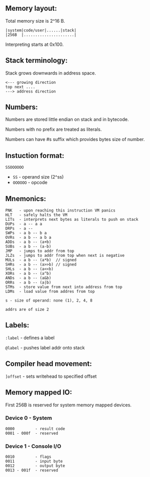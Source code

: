 ## Memory layout:

Total memory size is 2^16 B.

```
|system|code/user|......|stack|
|256B  |......................|
```

Interpreting starts at 0x100.

## Stack terminology:

Stack grows downwards in address space.

```
<--- growing direction
top next ....
---> address direction
```

## Numbers:

Numbers are stored little endian on stack and in bytecode.

Numbers with no prefix are treated as literals.

Numbers can have #s suffix which provides
bytes size of number.

## Instuction format:

```
SSOOOOOO
```

- `SS` - operand size (2^ss)
- `OOOOOO` - opcode

## Mnemonics:

```
PNK   - upon reaching this instruction VM panics
HLT   - safely halts the VM
LITs  - interprets next bytes as literals to push on stack
DUPs  - a -- a a
DRPs  - a --
SWPs  - a b -- b a
OVRs  - a b -- a b a
ADDs  - a b -- (a+b)
SUBs  - a b -- (a-b)
JMP   - jumps to addr from top
JLZs  - jumps to addr from top when next is negative
MULs  - a b -- (a*b)  // signed
SHRs  - a b -- (a>>b) // signed
SHLs  - a b -- (a<<b)
XORs  - a b -- (a^b)
ANDs  - a b -- (a&b)
ORRs  - a b -- (a|b)
STMs  - store value from next into address from top
LDMs  - load value from addres from top

s - size of operand: none (1), 2, 4, 8

addrs are of size 2
```

## Labels:

`:label` - defines a label

`@label` - pushes label addr onto stack

## Compiler head movement:

`]offset` - sets writehead to specified offset

## Memory mapped IO:

First 256B is reserved for system memory mapped devices.

### Device 0 - System

```
0000         - result code
0001 - 000f  - reserved
```

### Device 1 - Console I/O

```
0010         - flags
0011         - input byte
0012         - output byte
0013 - 001f  - reserved
```
